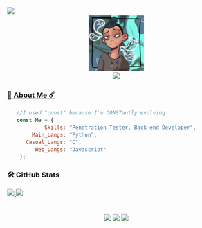<img src="https://komarev.com/ghpvc/?username=uhenrique&color=blueviolet&style=flat">
<div align='center'>
    <a href="https://github.com/uhenrique">
    <img src='https://github.com/uhenrique/uhenrique/blob/main/uhenrique.png' height='128px' weidth'128px' target="_blank"><br>
    <img src="https://readme-typing-svg.herokuapp.com?color=0014FF&center=true&vCenter=true&multiline=true&width=500&height=65&lines=Hello+Friend!;My+name+is+Ulissis+and+I'm+a+physicist">
</div>

</div>
  
  ### 🌌 About Me ☄️
 
```js
   //I used "const" because I'm CONSTantly evolving
   const Me = {
            Skills: "Penetration Tester, Back-end Developer",
        Main_Langs: "Python",
      Casual_Langs: "C", 
         Web_Langs: "Javascript"
    };

```

 ### 🛠️ GitHub Stats

<div>
  <a href="https://github.com/uhenrique">
  <img height="200em" src="https://activity-graph.herokuapp.com/graph?username=uhenrique&theme=github&bg_color=20232a&hide_border=true"/>
  <img height="200em" src="https://github-readme-stats.vercel.app/api/top-langs/?username=uhenrique&hide_border=1&theme=react&hide=issues&langs_count=5&custom_title=Top%20Languages"/>
<div>
    
#
    
<div align='center'>
    <a href = "mailto: u_henrique@hotmail.com"><img src="https://img.shields.io/badge/Gmail-D14836?style=for-the-badge&logo=gmail&logoColor=white" target="_blank"></a>
    <a href="https://instagram.com/ulissishenrique" target="_blank"><img src="https://img.shields.io/badge/-Instagram-%23E4405F?style=for-the-badge&logo=instagram&logoColor=white" target="_blank"></a>
  	<a href="https://twitter.com/ulissishenrique" target="_blank"><img src="https://img.shields.io/badge/-Twitter-%231DA1F2?style=for-the-badge&logo=twitter&logoColor=white" target="_blank"></a>
</div>
